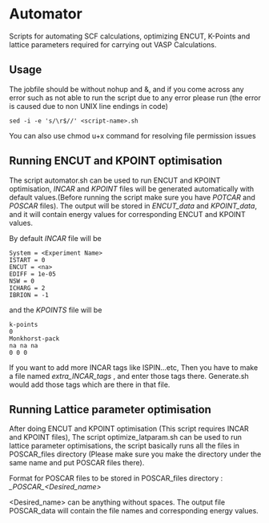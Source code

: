 # Automator
Scripts for automating SCF calculations, optimizing ENCUT, K-Points and lattice parameters required for carrying out VASP Calculations.

## Usage
The jobfile should be without nohup and &, and if you come across any error such as not able to run the script due to any error please run (the error is caused due to non UNIX line endings in code)
```
sed -i -e 's/\r$//' <script-name>.sh
```
You can also use chmod u+x command for resolving file permission issues
## Running ENCUT and KPOINT optimisation
The script automator.sh can be used to run ENCUT and KPOINT optimisation, *INCAR* and *KPOINT* files will be generated automatically with default values.(Before running the script make sure you have *POTCAR* and *POSCAR* files).
The output will be stored in *ENCUT_data* and *KPOINT_data*, and it will contain energy values for corresponding ENCUT and KPOINT values.

By default *INCAR* file will be
```
System = <Experiment Name>
ISTART = 0
ENCUT = <na>
EDIFF = 1e-05
NSW = 0
ICHARG = 2
IBRION = -1
```
and the *KPOINTS* file will be
```
k-points
0
Monkhorst-pack
na na na
0 0 0
```
If you want to add more INCAR tags like ISPIN...etc, Then you have to make a file named *extra_INCAR_tags* , and enter those tags there. Generate.sh would add those tags which are there in that file.

## Running Lattice parameter optimisation
After doing ENCUT and KPOINT optimisation (This script requires INCAR and KPOINT files), The script optimize_latparam.sh can be used to run lattice parameter optimisations, the script basically runs all the files in POSCAR_files directory (Please make sure you make the directory under the same name and put POSCAR files there).

Format for POSCAR files to be stored in POSCAR_files directory : *\_POSCAR_<Desired_name>*

<Desired_name> can be anything without spaces.
The output file POSCAR_data will contain the file names and corresponding energy values.
